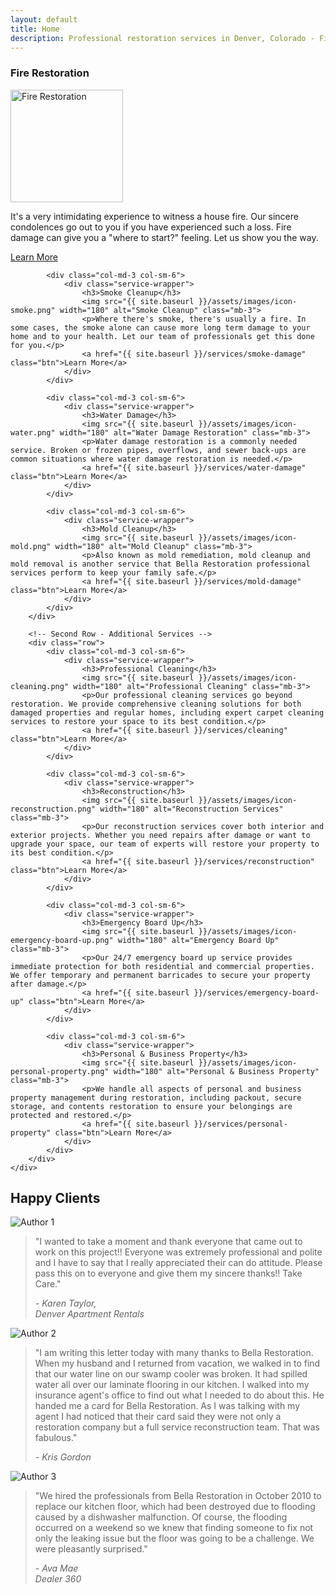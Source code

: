 ```yaml
---
layout: default
title: Home
description: Professional restoration services in Denver, Colorado - Fire, Smoke, Water, and Mold damage restoration
---
```


<!-- Services -->
<div class="section">
    <div class="container">
        <!-- First Row - Core Services -->
        <div class="row">
            <div class="col-md-3 col-sm-6">
                <div class="service-wrapper">
                    <h3>Fire Restoration</h3>
                    <img src="{{ site.baseurl }}/assets/images/icon-fire.png" width="180" alt="Fire Restoration" class="mb-3">
                    <p>It's a very intimidating experience to witness a house fire. Our sincere condolences go out to you if you have experienced such a loss. Fire damage can give you a "where to start?" feeling. Let us show you the way.</p>
                    <a href="{{ site.baseurl }}/services/fire-damage" class="btn">Learn More</a>
                </div>
            </div>

            <div class="col-md-3 col-sm-6">
                <div class="service-wrapper">
                    <h3>Smoke Cleanup</h3>
                    <img src="{{ site.baseurl }}/assets/images/icon-smoke.png" width="180" alt="Smoke Cleanup" class="mb-3">
                    <p>Where there's smoke, there's usually a fire. In some cases, the smoke alone can cause more long term damage to your home and to your health. Let our team of professionals get this done for you.</p>
                    <a href="{{ site.baseurl }}/services/smoke-damage" class="btn">Learn More</a>
                </div>
            </div>

            <div class="col-md-3 col-sm-6">
                <div class="service-wrapper">
                    <h3>Water Damage</h3>
                    <img src="{{ site.baseurl }}/assets/images/icon-water.png" width="180" alt="Water Damage Restoration" class="mb-3">
                    <p>Water damage restoration is a commonly needed service. Broken or frozen pipes, overflows, and sewer back-ups are common situations where water damage restoration is needed.</p>
                    <a href="{{ site.baseurl }}/services/water-damage" class="btn">Learn More</a>
                </div>
            </div>

            <div class="col-md-3 col-sm-6">
                <div class="service-wrapper">
                    <h3>Mold Cleanup</h3>
                    <img src="{{ site.baseurl }}/assets/images/icon-mold.png" width="180" alt="Mold Cleanup" class="mb-3">
                    <p>Also known as mold remediation, mold cleanup and mold removal is another service that Bella Restoration professional services perform to keep your family safe.</p>
                    <a href="{{ site.baseurl }}/services/mold-damage" class="btn">Learn More</a>
                </div>
            </div>
        </div>

        <!-- Second Row - Additional Services -->
        <div class="row">
            <div class="col-md-3 col-sm-6">
                <div class="service-wrapper">
                    <h3>Professional Cleaning</h3>
                    <img src="{{ site.baseurl }}/assets/images/icon-cleaning.png" width="180" alt="Professional Cleaning" class="mb-3">
                    <p>Our professional cleaning services go beyond restoration. We provide comprehensive cleaning solutions for both damaged properties and regular homes, including expert carpet cleaning services to restore your space to its best condition.</p>
                    <a href="{{ site.baseurl }}/services/cleaning" class="btn">Learn More</a>
                </div>
            </div>

            <div class="col-md-3 col-sm-6">
                <div class="service-wrapper">
                    <h3>Reconstruction</h3>
                    <img src="{{ site.baseurl }}/assets/images/icon-reconstruction.png" width="180" alt="Reconstruction Services" class="mb-3">
                    <p>Our reconstruction services cover both interior and exterior projects. Whether you need repairs after damage or want to upgrade your space, our team of experts will restore your property to its best condition.</p>
                    <a href="{{ site.baseurl }}/services/reconstruction" class="btn">Learn More</a>
                </div>
            </div>

            <div class="col-md-3 col-sm-6">
                <div class="service-wrapper">
                    <h3>Emergency Board Up</h3>
                    <img src="{{ site.baseurl }}/assets/images/icon-emergency-board-up.png" width="180" alt="Emergency Board Up" class="mb-3">
                    <p>Our 24/7 emergency board up service provides immediate protection for both residential and commercial properties. We offer temporary and permanent barricades to secure your property after damage.</p>
                    <a href="{{ site.baseurl }}/services/emergency-board-up" class="btn">Learn More</a>
                </div>
            </div>

            <div class="col-md-3 col-sm-6">
                <div class="service-wrapper">
                    <h3>Personal & Business Property</h3>
                    <img src="{{ site.baseurl }}/assets/images/icon-personal-property.png" width="180" alt="Personal & Business Property" class="mb-3">
                    <p>We handle all aspects of personal and business property management during restoration, including packout, secure storage, and contents restoration to ensure your belongings are protected and restored.</p>
                    <a href="{{ site.baseurl }}/services/personal-property" class="btn">Learn More</a>
                </div>
            </div>
        </div>
    </div>
</div>
<!-- End Services -->

<!-- Testimonials -->
<div class="section">
    <div class="container">
        <h2>Happy Clients</h2>
        <div class="row">
            <!-- Testimonial -->
            <div class="testimonial col-md-4 col-sm-6">
                <!-- Author Photo -->
                <div class="author-photo">
                    <img src="{{ site.baseurl }}/assets/images/user4.jpg" alt="Author 1">
                </div>
                <div class="testimonial-bubble">
                    <blockquote>
                        <!-- Quote -->
                        <p class="quote">
                            "I wanted to take a moment and thank everyone that came out to work on this project!!  Everyone was extremely professional and polite and I have to say that I really appreciated their can do attitude.  Please pass this on to everyone and give them my sincere thanks!!  Take Care."
                        </p>
                        <!-- Author Info -->
                        <cite class="author-info">
                            - Karen Taylor,<br> Denver Apartment Rentals
                        </cite>
                    </blockquote>
                    <div class="sprite arrow-speech-bubble"></div>
                </div>
            </div>
            <!-- End Testimonial -->
            <div class="testimonial col-md-4 col-sm-6">
                <div class="author-photo">
                    <img src="{{ site.baseurl }}/assets/images/user3.jpg" alt="Author 2">
                </div>
                <div class="testimonial-bubble">
                    <blockquote>
                        <p class="quote">
                            "I am writing this letter today with many thanks to Bella Restoration. When my husband and I returned from vacation, we walked in to find that our water line on our swamp cooler was broken. It had spilled water all over our laminate flooring in our kitchen. I walked into my insurance agent's office to find out what I needed to do about this. He handed me a card for Bella Restoration. As I was talking with my agent I had noticed that their card said they were not only a restoration company but a full service reconstruction team. That was fabulous."
                        </p>
                        <cite class="author-info">
                            - Kris Gordon<br>
                        </cite>
                    </blockquote>
                    <div class="sprite arrow-speech-bubble"></div>
                </div>
            </div>
            <div class="testimonial col-md-4 col-sm-6">
                <div class="author-photo">
                    <img src="{{ site.baseurl }}/assets/images/user2.jpg" alt="Author 3">
                </div>
                <div class="testimonial-bubble">
                    <blockquote>
                        <p class="quote">
                            "We hired the professionals from Bella Restoration in October 2010 to replace our kitchen floor, which had been destroyed due to flooding caused by a dishwasher malfunction. Of course, the flooding occurred on a weekend so we knew that finding someone to fix not only the leaking issue but the floor was going to be a challenge. We were pleasantly surprised."
                        </p>
                        <cite class="author-info">
                            - Ava Mae<br>Dealer 360
                        </cite>
                    </blockquote>
                    <div class="sprite arrow-speech-bubble"></div>
                </div>
            </div>
        </div>
    </div>
</div>
<!-- End Testimonials --> 